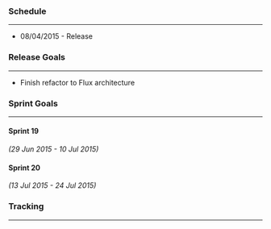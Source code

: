 ### Schedule

***

* 08/04/2015 - Release 

### Release Goals

***

* Finish refactor to Flux architecture

### Sprint Goals

***
#### Sprint 19 
_(29 Jun 2015 - 10 Jul 2015)_

#### Sprint 20 
_(13 Jul 2015 - 24 Jul 2015)_

### Tracking

***